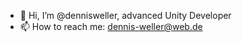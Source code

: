 - 👋 Hi, I’m @dennisweller, advanced Unity Developer
- 📫 How to reach me: dennis-weller@web.de

<!---
dennisweller/dennisweller is a ✨ special ✨ repository because its `README.md` (this file) appears on your GitHub profile.
You can click the Preview link to take a look at your changes.
--->

